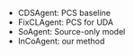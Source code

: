 + CDSAgent: PCS baseline
+ FixCLAgent: PCS for UDA
+ SoAgent: Source-only model
+ InCoAgent: our method
